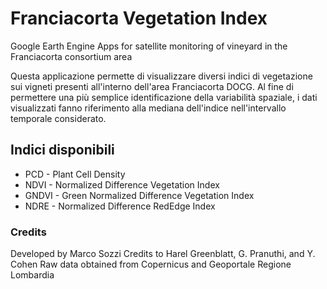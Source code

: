 # Franciacorta Vegetation Index
Google Earth Engine Apps for satellite monitoring of vineyard in the Franciacorta consortium area

Questa applicazione permette di visualizzare diversi indici di vegetazione sui vigneti presenti all'interno dell'area Franciacorta DOCG. Al fine di permettere una più semplice identificazione della variabilità spaziale, i dati visualizzati fanno riferimento alla mediana dell'indice nell'intervallo temporale considerato.

## Indici disponibili
- PCD - Plant Cell Density
- NDVI - Normalized Difference Vegetation Index
- GNDVI - Green Normalized Difference Vegetation Index
- NDRE - Normalized Difference RedEdge Index

### Credits
Developed by Marco Sozzi
Credits to Harel Greenblatt, G. Pranuthi, and Y. Cohen
Raw data obtained from Copernicus and Geoportale Regione Lombardia
